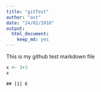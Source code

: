```yaml
---
title: "gitTest"
author: "avt"
date: "24/02/2018"
output: 
  html_document: 
    keep_md: yes
---
```


This is my github test markdown file


```r
x <- 3+3
x
```

```
## [1] 6
```

